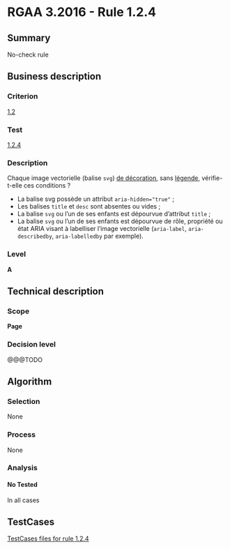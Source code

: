 # RGAA 3.2016 - Rule 1.2.4

## Summary
No-check rule


## Business description

### Criterion
[1.2](http://references.modernisation.gouv.fr/rgaa-accessibilite/2016/criteres.html#crit-1-2)

### Test
[1.2.4](http://references.modernisation.gouv.fr/rgaa-accessibilite/2016/criteres.html#test-1-2-4)

### Description
<div lang="fr">Chaque image vectorielle (balise <code lang="en">svg</code>) <a href="http://references.modernisation.gouv.fr/rgaa-accessibilite/2016/glossaire.html#image-de-dcoration">de d&#xE9;coration</a>, sans <a href="http://references.modernisation.gouv.fr/rgaa-accessibilite/2016/glossaire.html#lgende-dimage">l&#xE9;gende</a>, v&#xE9;rifie-t-elle ces conditions&nbsp;? <ul><li>La balise svg poss&#xE8;de un attribut <code lang="en">aria-hidden="true"</code>&nbsp;;</li> <li>Les balises <code lang="en">title</code> et <code lang="en">desc</code> sont absentes ou vides&nbsp;;</li> <li>La balise <code lang="en">svg</code> ou l&#x2019;un de ses enfants est d&#xE9;pourvue d&#x2019;attribut <code lang="en">title</code>&nbsp;;</li> <li>La balise <code lang="en">svg</code> ou l&#x2019;un de ses enfants est d&#xE9;pourvue de r&#xF4;le, propri&#xE9;t&#xE9; ou &#xE9;tat ARIA visant &#xE0; labelliser l&#x2019;image vectorielle (<code lang="en">aria-label</code>, <code lang="en">aria-describedby</code>, <code lang="en">aria-labelledby</code> par exemple).</li> </ul></div>

### Level
**A**


## Technical description

### Scope
**Page**

### Decision level
@@@TODO


## Algorithm

### Selection
None

### Process
None

### Analysis

#### No Tested
In all cases


##  TestCases

[TestCases files for rule 1.2.4](https://github.com/Asqatasun/Asqatasun/tree/develop/rules/rules-rgaa3.2016/src/test/resources/testcases/rgaa32016/Rgaa32016Rule010204/)


